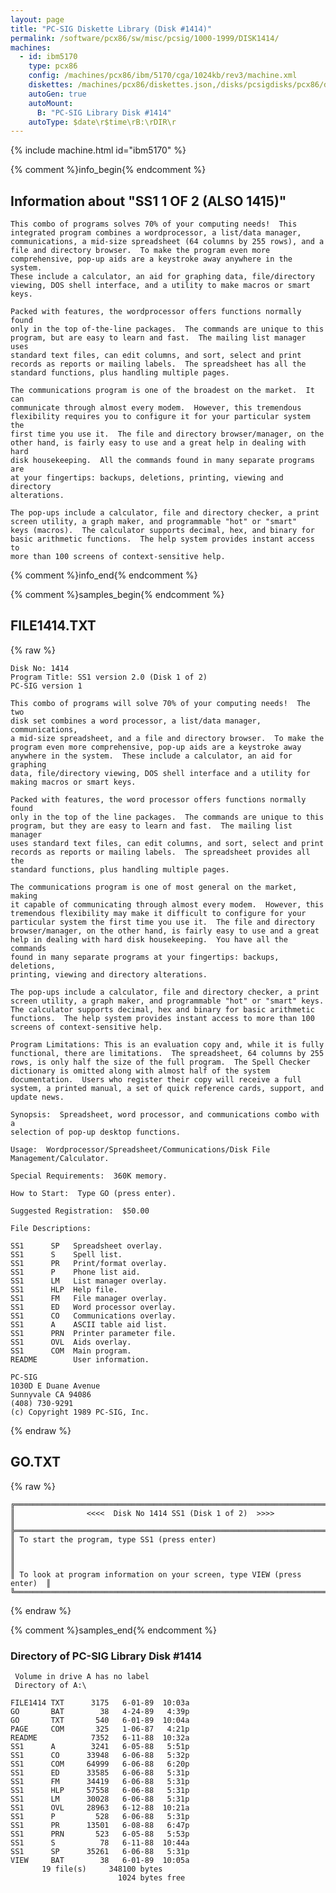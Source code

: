 ```yaml
---
layout: page
title: "PC-SIG Diskette Library (Disk #1414)"
permalink: /software/pcx86/sw/misc/pcsig/1000-1999/DISK1414/
machines:
  - id: ibm5170
    type: pcx86
    config: /machines/pcx86/ibm/5170/cga/1024kb/rev3/machine.xml
    diskettes: /machines/pcx86/diskettes.json,/disks/pcsigdisks/pcx86/diskettes.json
    autoGen: true
    autoMount:
      B: "PC-SIG Library Disk #1414"
    autoType: $date\r$time\rB:\rDIR\r
---
```


{% include machine.html id="ibm5170" %}

{% comment %}info_begin{% endcomment %}

## Information about "SS1 1 OF 2 (ALSO 1415)"

    This combo of programs solves 70% of your computing needs!  This
    integrated program combines a wordprocessor, a list/data manager,
    communications, a mid-size spreadsheet (64 columns by 255 rows), and a
    file and directory browser.  To make the program even more
    comprehensive, pop-up aids are a keystroke away anywhere in the system.
    These include a calculator, an aid for graphing data, file/directory
    viewing, DOS shell interface, and a utility to make macros or smart
    keys.
    
    Packed with features, the wordprocessor offers functions normally found
    only in the top of-the-line packages.  The commands are unique to this
    program, but are easy to learn and fast.  The mailing list manager uses
    standard text files, can edit columns, and sort, select and print
    records as reports or mailing labels.  The spreadsheet has all the
    standard functions, plus handling multiple pages.
    
    The communications program is one of the broadest on the market.  It can
    communicate through almost every modem.  However, this tremendous
    flexibility requires you to configure it for your particular system the
    first time you use it.  The file and directory browser/manager, on the
    other hand, is fairly easy to use and a great help in dealing with hard
    disk housekeeping.  All the commands found in many separate programs are
    at your fingertips: backups, deletions, printing, viewing and directory
    alterations.
    
    The pop-ups include a calculator, file and directory checker, a print
    screen utility, a graph maker, and programmable "hot" or "smart"
    keys (macros).  The calculator supports decimal, hex, and binary for
    basic arithmetic functions.  The help system provides instant access to
    more than 100 screens of context-sensitive help.
{% comment %}info_end{% endcomment %}

{% comment %}samples_begin{% endcomment %}

## FILE1414.TXT

{% raw %}
```
Disk No: 1414
Program Title: SS1 version 2.0 (Disk 1 of 2)
PC-SIG version 1

This combo of programs will solve 70% of your computing needs!  The two
disk set combines a word processor, a list/data manager, communications,
a mid-size spreadsheet, and a file and directory browser.  To make the
program even more comprehensive, pop-up aids are a keystroke away
anywhere in the system.  These include a calculator, an aid for graphing
data, file/directory viewing, DOS shell interface and a utility for
making macros or smart keys.

Packed with features, the word processor offers functions normally found
only in the top of the line packages.  The commands are unique to this
program, but they are easy to learn and fast.  The mailing list manager
uses standard text files, can edit columns, and sort, select and print
records as reports or mailing labels.  The spreadsheet provides all the
standard functions, plus handling multiple pages.

The communications program is one of most general on the market, making
it capable of communicating through almost every modem.  However, this
tremendous flexibility may make it difficult to configure for your
particular system the first time you use it.  The file and directory
browser/manager, on the other hand, is fairly easy to use and a great
help in dealing with hard disk housekeeping.  You have all the commands
found in many separate programs at your fingertips: backups, deletions,
printing, viewing and directory alterations.

The pop-ups include a calculator, file and directory checker, a print
screen utility, a graph maker, and programmable "hot" or "smart" keys.
The calculator supports decimal, hex and binary for basic arithmetic
functions.  The help system provides instant access to more than 100
screens of context-sensitive help.

Program Limitations: This is an evaluation copy and, while it is fully
functional, there are limitations.  The spreadsheet, 64 columns by 255
rows, is only half the size of the full program.  The Spell Checker
dictionary is omitted along with almost half of the system
documentation.  Users who register their copy will receive a full
system, a printed manual, a set of quick reference cards, support, and
update news.

Synopsis:  Spreadsheet, word processor, and communications combo with a
selection of pop-up desktop functions.

Usage:  Wordprocessor/Spreadsheet/Communications/Disk File
Management/Calculator.

Special Requirements:  360K memory.

How to Start:  Type GO (press enter).

Suggested Registration:  $50.00

File Descriptions:

SS1      SP   Spreadsheet overlay.
SS1      S    Spell list.
SS1      PR   Print/format overlay.
SS1      P    Phone list aid.
SS1      LM   List manager overlay.
SS1      HLP  Help file.
SS1      FM   File manager overlay.
SS1      ED   Word processor overlay.
SS1      CO   Communications overlay.
SS1      A    ASCII table aid list.
SS1      PRN  Printer parameter file.
SS1      OVL  Aids overlay.
SS1      COM  Main program.
README        User information.

PC-SIG
1030D E Duane Avenue
Sunnyvale CA 94086
(408) 730-9291
(c) Copyright 1989 PC-SIG, Inc.

```
{% endraw %}

## GO.TXT

{% raw %}
```
╔═════════════════════════════════════════════════════════════════════════╗
║                <<<<  Disk No 1414 SS1 (Disk 1 of 2)  >>>>               ║
╠═════════════════════════════════════════════════════════════════════════╣
║ To start the program, type SS1 (press enter)                            ║
║                                                                         ║
║ To look at program information on your screen, type VIEW (press enter)  ║
╚═════════════════════════════════════════════════════════════════════════╝
```
{% endraw %}

{% comment %}samples_end{% endcomment %}

### Directory of PC-SIG Library Disk #1414

     Volume in drive A has no label
     Directory of A:\

    FILE1414 TXT      3175   6-01-89  10:03a
    GO       BAT        38   4-24-89   4:39p
    GO       TXT       540   6-01-89  10:04a
    PAGE     COM       325   1-06-87   4:21p
    README            7352   6-11-88  10:32a
    SS1      A        3241   6-05-88   5:51p
    SS1      CO      33948   6-06-88   5:32p
    SS1      COM     64999   6-06-88   6:20p
    SS1      ED      33585   6-06-88   5:31p
    SS1      FM      34419   6-06-88   5:31p
    SS1      HLP     57558   6-06-88   5:31p
    SS1      LM      30028   6-06-88   5:31p
    SS1      OVL     28963   6-12-88  10:21a
    SS1      P         528   6-06-88   5:31p
    SS1      PR      13501   6-08-88   6:47p
    SS1      PRN       523   6-05-88   5:53p
    SS1      S          78   6-11-88  10:44a
    SS1      SP      35261   6-06-88   5:31p
    VIEW     BAT        38   6-01-89  10:05a
           19 file(s)     348100 bytes
                            1024 bytes free
